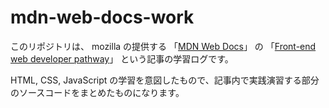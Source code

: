 # mdn-web-docs-work
このリポジトリは、 mozilla の提供する 「[MDN Web Docs](https://developer.mozilla.org/en-US/)」 の 「[Front-end web developer pathway](https://developer.mozilla.org/en-US/docs/Learn/Front-end_web_developer)」 という記事の学習ログです。

HTML, CSS, JavaScript の学習を意図したもので、記事内で実践演習する部分のソースコードをまとめたものになります。
